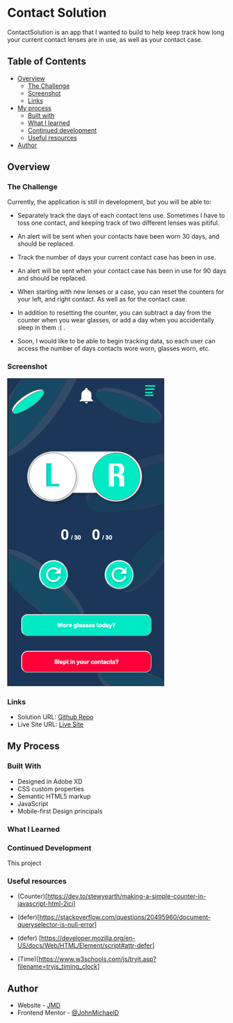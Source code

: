 # Contact Solution

ContactSolution is an app that I wanted to build to help keep track how long your current contact lenses are in use, as well as your contact case. 

## Table of Contents

- [Overview](#overview)
    - [The Challenge](#the-challenge)
    - [Screenshot](#screenshot)
    - [Links](#links)
- [My process](#my-process)
  - [Built with](#built-with)
  - [What I learned](#what-i-learned)
  - [Continued development](#continued-development)
  - [Useful resources](#useful-resources)
- [Author](#author)

## Overview

### The Challenge

Currently, the application is still in development, but you will be able to:

- Separately track the days of each contact lens use. Sometimes I have to toss one contact, and keeping track of two different lenses was pitiful. 

- An alert will be sent when your contacts have been worn 30 days, and should be replaced.

- Track the number of days your current contact case has been in use.

- An alert will be sent when your contact case has been in use for 90 days and should be replaced.

- When starting with new lenses or a case, you can reset the counters for your left, and right contact. As well as for the contact case. 

- In addition to resetting the counter, you can subtract a day from the counter when you wear glasses, or add a day when you accidentally sleep in them :( .

- Soon, I would like to be able to begin tracking data, so each user can access the number of days contacts wore worn, glasses worn, etc. 

### Screenshot

![Mobile Layout](./images/screenshot.png)

### Links

- Solution URL: [Github Repo](https://github.com/JohnMichaelD/contact-Solution)
- Live Site URL: [Live Site](https://johnmichaeld.github.io/contact-Solution/)

## My Process

### Built With

- Designed in Adobe XD
- CSS custom properties
- Semantic HTML5 markup
- JavaScript
- Mobile-first Design principals

### What I Learned

### Continued Development

This project 

### Useful resources

- (Counter)[https://dev.to/stewyearth/making-a-simple-counter-in-javascript-html-2ici]

- (defer)[https://stackoverflow.com/questions/20495960/document-queryselector-is-null-error]
- (defer) [https://developer.mozilla.org/en-US/docs/Web/HTML/Element/script#attr-defer]

- (Time)[https://www.w3schools.com/js/tryit.asp?filename=tryjs_timing_clock]

## Author

- Website - [JMD](https://www.johnmdarrin.com)
- Frontend Mentor - [@JohnMichaelD](https://www.frontendmentor.io/profile/JohnMichaelD)